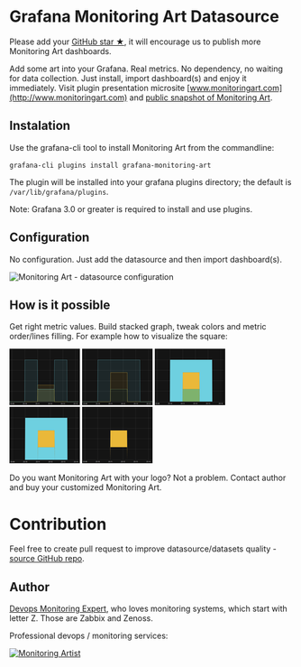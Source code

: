 # Grafana Monitoring Art Datasource

Please add your [GitHub star ★](https://github.com/monitoringartist/grafana-monitoring-art), it will encourage us to publish more Monitoring
Art dashboards.

Add some art into your Grafana. Real metrics. No dependency, no waiting for data
collection. Just install, import dashboard(s) and enjoy it immediately. Visit
plugin presentation microsite [www.monitoringart.com](http://www.monitoringart.com)
and [public snapshot of Monitoring Art](https://snapshot.raintank.io/dashboard/snapshot/Taz80xbYsIawWOsYqzOs7IJI24OOruec).

## Instalation

Use the grafana-cli tool to install Monitoring Art from the commandline:

```
grafana-cli plugins install grafana-monitoring-art
```

The plugin will be installed into your grafana plugins directory; the default is
`/var/lib/grafana/plugins`.

Note: Grafana 3.0 or greater is required to install and use plugins.

## Configuration

No configuration. Just add the datasource and then import dashboard(s).

![Monitoring Art - datasource configuration](https://raw.githubusercontent.com/monitoringartist/grafana-monitoring-art/master/doc/datasource-configuration.png)

## How is it possible

Get right metric values. Build stacked graph, tweak colors and metric order/lines
filling. For example how to visualize the square:

![Monitoring Art](https://raw.githubusercontent.com/monitoringartist/grafana-monitoring-art/master/doc/howto1small.png)
![Monitoring Art](https://raw.githubusercontent.com/monitoringartist/grafana-monitoring-art/master/doc/howto2small.png)
![Monitoring Art](https://raw.githubusercontent.com/monitoringartist/grafana-monitoring-art/master/doc/howto3small.png)
![Monitoring Art](https://raw.githubusercontent.com/monitoringartist/grafana-monitoring-art/master/doc/howto4small.png)
![Monitoring Art](https://raw.githubusercontent.com/monitoringartist/grafana-monitoring-art/master/doc/howto5small.png)

Do you want Monitoring Art with your logo? Not a problem. Contact author and buy
your customized Monitoring Art.

# Contribution

Feel free to create pull request to improve datasource/datasets quality - [source GitHub repo](https://github.com/monitoringartist/grafana-monitoring-art).

## Author

[Devops Monitoring Expert](http://www.jangaraj.com 'DevOps / Docker / Kubernetes / AWS ECS / Google GCP / Zabbix / Zenoss / Terraform / Monitoring'),
who loves monitoring systems, which start with letter Z. Those are Zabbix and Zenoss.

Professional devops / monitoring services:

[![Monitoring Artist](https://monitoringartist.github.io/github-monitoring-artist-logo-white-transparent.png)](http://www.monitoringartist.com 'DevOps / Docker / Kubernetes / AWS ECS / Google GCP / Zabbix / Zenoss / Terraform / Monitoring')

